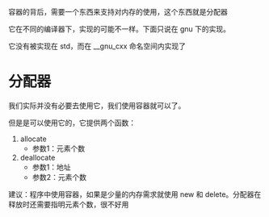 容器的背后，需要一个东西来支持对内存的使用，这个东西就是分配器

它在不同的编译器下，实现的可能不一样。下面只说在 gnu 下的实现。

它没有被实现在 std，而在 \_\_gnu\_cxx 命名空间内实现了

# 分配器

我们实际并没有必要去使用它，我们使用容器就可以了。

但是是可以使用它的，它提供两个函数：
1. allocate
	- 参数1：元素个数
2. deallocate
	- 参数1：地址
	- 参数2：元素个数

建议：程序中使用容器，如果是少量的内存需求就使用 new 和 delete。分配器在释放时还需要指明元素个数，很不好用